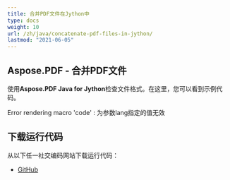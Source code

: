 ```yaml
---
title: 合并PDF文件在Jython中
type: docs
weight: 10
url: /zh/java/concatenate-pdf-files-in-jython/
lastmod: "2021-06-05"
---
```


## Aspose.PDF - 合并PDF文件

使用**Aspose.PDF Java for Jython**检查文件格式。在这里，您可以看到示例代码。

Error rendering macro 'code' : 为参数lang指定的值无效

## 下载运行代码

从以下任一社交编码网站下载运行代码：

- [GitHub](https://github.com/aspose-pdf/Aspose.PDF-for-Java/releases)